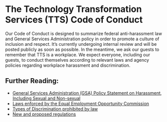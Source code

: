 # The Technology Transformation Services (TTS) Code of Conduct

Our Code of Conduct is designed to summarize federal anti-harassment law and General Services Administration policy in order to promote a culture of inclusion and respect. It’s currently undergoing internal review and will be posted publicly as soon as possible. In the meantime, we ask our guests to remember that TTS is a workplace. We expect everyone, including our guests, to conduct themselves according to relevant laws and agency policies regarding workplace harassment and discrimination.


## Further Reading:

* [General Services Administration (GSA) Policy Statement on Harassment, Including Sexual and Non-sexual](https://www.gsa.gov/directive/general-services-administration-gsa-policy-statement-on-harassment%2C-including-sexual-and-non-sexual)
* [Laws enforced by the Equal Employment Opportunity Commission](http://www.eeoc.gov/laws/statutes/index.cfm)
* [Types of Discrimination prohibited by law](http://www.eeoc.gov/laws/types/)
* [New and proposed regulations](http://www.eeoc.gov/laws/regulations/index.cfm)
